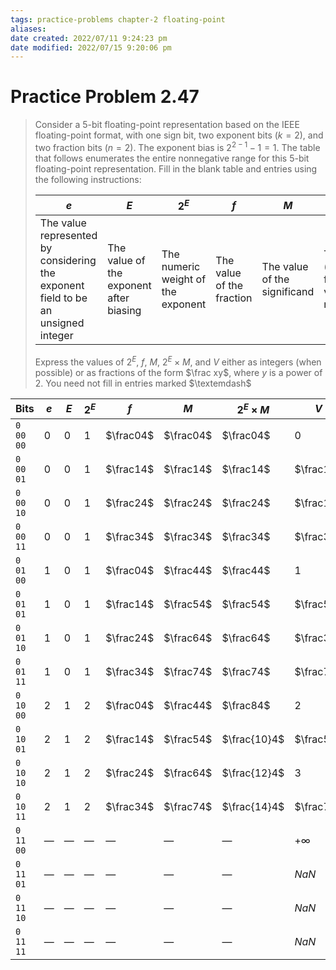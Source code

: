```yaml
---
tags: practice-problems chapter-2 floating-point 
aliases: 
date created: 2022/07/11 9:24:23 pm
date modified: 2022/07/15 9:20:06 pm
---
```


# Practice Problem 2.47

> Consider a 5-bit floating-point representation based on the IEEE floating-point format, with one sign bit, two exponent bits ($k=2$), and two fraction bits ($n=2$). The exponent bias is $2^{2-1}-1=1$.
> The table that follows enumerates the entire nonnegative range for this 5-bit floating-point representation. Fill in the blank table and entries using the following instructions:
>
> | $e$ | $E$ | $2^E$ | $f$ | $M$ | $2^E\times M$ | $V$ | Decimal |
> | --- | --- | --- | --- | --- | --- | --- | --- |
> | The value represented by considering the exponent field to be an unsigned integer | The value of the exponent after biasing | The numeric weight of the exponent | The value of the fraction | The value of the significand | The (unreduced) fractional value of the number | The reduced fractional value of the number | The decimal representation of the number |
>
> Express the values of $2^E$, $f$, $M$, $2^E\times M$, and $V$ either as integers (when possible) or as fractions of the form $\frac xy$, where $y$ is a power of 2. You need not fill in entries marked $\textemdash$

| Bits | $e$ | $E$ | $2^E$ | $f$ | $M$ | $2^E\times M$ | $V$ | Decimal |
| --- | --- | --- | --- | --- | --- | --- | --- | --- |
| `0 00 00` | 0 | 0 | 1 | $\frac04$ | $\frac04$ | $\frac04$ | $0$ | 0 |
| `0 00 01` | 0 | 0 | 1 | $\frac14$ | $\frac14$ | $\frac14$ | $\frac14$ | 0.25 |
| `0 00 10` | 0 | 0 | 1 | $\frac24$ | $\frac24$ | $\frac24$ | $\frac12$ | 0.5 |
| `0 00 11` | 0 | 0 | 1 | $\frac34$ | $\frac34$ | $\frac34$ | $\frac34$ | 0.75 |
| `0 01 00` | 1 | 0 | 1 | $\frac04$ | $\frac44$ | $\frac44$ | $1$ | 1 |
| `0 01 01` | 1 | 0 | 1 | $\frac14$ | $\frac54$ | $\frac54$ | $\frac54$ | 1.25 |
| `0 01 10` | 1 | 0 | 1 | $\frac24$ | $\frac64$ | $\frac64$ | $\frac32$ | 1.5 |
| `0 01 11` | 1 | 0 | 1 | $\frac34$ | $\frac74$ | $\frac74$ | $\frac74$ | 1.75 |
| `0 10 00` | 2 | 1 | 2 | $\frac04$ | $\frac44$ | $\frac84$ | $2$ | 2 |
| `0 10 01` | 2 | 1 | 2 | $\frac14$ | $\frac54$ | $\frac{10}4$ | $\frac52$ | 2.5 |
| `0 10 10` | 2 | 1 | 2 | $\frac24$ | $\frac64$ | $\frac{12}4$ | $3$ | 3 |
| `0 10 11` | 2 | 1 | 2 | $\frac34$ | $\frac74$ | $\frac{14}4$ | $\frac72$ | 3.5 |
| `0 11 00` | — | — | — | — | — | — | $+\infty$ | — |
| `0 11 01` | — | — | — | — | — | — | $NaN$ | — |
| `0 11 10` | — | — | — | — | — | — | $NaN$ | — |
| `0 11 11` | — | — | — | — | — | — | $NaN$ | — |
